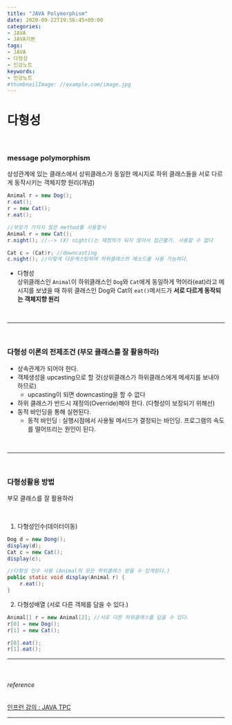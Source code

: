 ```yaml
---
title: "JAVA Polymorphism"
date: 2020-09-22T19:56:45+09:00
categories:
- JAVA
- JAVA기본
tags:
- JAVA
- 다형성
- 인강노트
keywords:
- 인강노트
#thumbnailImage: //example.com/image.jpg
---
```


<!--more-->
# 다형성 

&nbsp;


### message polymorphism
상성관계에 있는 클래스에서 상위클래스가 동일한 메시지로 하위 클래스들을 서로 다르게 동작시키는 객체지향 원리(개념)

```java
Animal r = new Dog();
r.eat();
r = new Cat();
r.eat();

//부모가 가지지 않은 method를 사용할시
Animal r = new Cat();
r.night(); //--> (X) night()는 재정의가 되지 않아서 접근불가. 사용할 수 없다

Cat c = (Cat)r; //downcasting
c.night(); //이렇게 다운캐스팅하여 하위클래스의 메소드를 사용 가능하다.

```

- 다형성   
상위클래스인 `Animal`이 하위클래스인 `Dog`와 `Cat`에게 동일하게 먹어라(eat)라고 메시지를 보냈을 때 하위 클래스인 Dog와 Cat의 `eat()`메서드가 **서로 다르게 동작되는 객체지향 원리**

&nbsp;

-----

&nbsp;


### 다형성 이론의 전제조건 (부모 클래스를 잘 활용하라)

- 상속관계가 되어야 한다.   
- 객체생성을 upcasting으로 할 것(상위클래스가 하위클래스에게 메세지를 보내야 하므로)   
    - upcasting이 되면 downcasting을 할 수 없다   
- 하위 클래스가 반드시 재정의(Override)해야 한다. (다형성이 보장되기 위해선)   
- 동적 바인딩을 통해 실현된다.
    - 동적 바인딩 : 실행시점에서 사용될 메서드가 결정되는 바인딩. 프로그램의 속도를 떨어뜨리는 원인이 된다.

&nbsp;

-----

&nbsp;


### 다형성활용 방법
부모 클래스를 잘 활용하라

&nbsp;
 
1. 다형성인수(데이터이동)
```java
Dog d = new Dong();
display(d);
Cat c = new Cat();
display(c);

//다형성 인수 사용 (Animal의 모든 하위클래스 받을 수 있게된다.)
public static void display(Animal r) { 
    r.eat();
}
```

2. 다형성배열 (서로 다른 객체를 담을 수 있다.)
```java
Animal[] r = new Animal[2]; //서로 다른 하위클래스를 담을 수 있다.
r[0] = new Dog();
r[1] = new Cat();

r[0].eat();
r[1].eat();
```


-----

&nbsp;

###### reference
[인프런 강의 : JAVA TPC](https://www.inflearn.com/course/%EC%9E%90%EB%B0%94-%EC%9E%85%EB%AC%B8-%ED%94%84%EB%A1%9C%EA%B7%B8%EB%9E%98%EB%B0%8D/dashboard)


-----